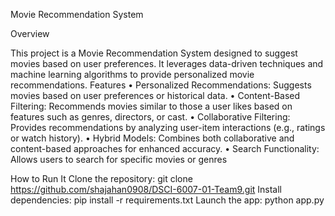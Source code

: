 Movie Recommendation System

Overview

This project is a Movie Recommendation System designed to suggest movies based on user preferences. It leverages data-driven techniques and machine learning algorithms to provide personalized movie recommendations.
Features
•	Personalized Recommendations: Suggests movies based on user preferences or historical data.
•	Content-Based Filtering: Recommends movies similar to those a user likes based on features such as genres, directors, or cast.
•	Collaborative Filtering: Provides recommendations by analyzing user-item interactions (e.g., ratings or watch history).
•	Hybrid Models: Combines both collaborative and content-based approaches for enhanced accuracy.
•	Search Functionality: Allows users to search for specific movies or genres

How to Run It
 	Clone the repository:
 	git clone https://github.com/shajahan0908/DSCI-6007-01-Team9.git
Install dependencies:
   pip install -r requirements.txt
Launch the app:
   python app.py

	
